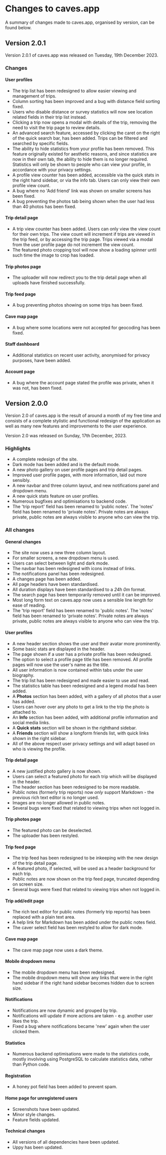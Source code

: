 # Changes to caves.app
A summary of changes made to caves.app, organised by version, can be found below.

## Version 2.0.1
Version 2.0.1 of caves.app was released on Tuesday, 19th December 2023.

### Changes
#### User profiles
- The trip list has been redesigned to allow easier viewing and management of trips.
- Column sorting has been improved and a bug with distance field sorting fixed.
- Users who disable distance or survey statistics will now see location related fields
in their trip list instead.
- Clicking a trip now opens a modal with details of the trip, removing the need to visit
the trip page to review details.
- An advanced search feature, accessed by clicking the caret on the right of the quick search
bar, has been added. Trips can be filtered and searched by specific fields.
- The ability to hide statistics from your profile has been removed. This feature originally existed
for aesthetic reasons, and since statistics are now in their own tab, the ability to hide them is no
longer required. Statistics will only be shown to people who can view your profile, in accordance with
your privacy settings.
- A profile view counter has been added, accessible via the quick stats in the right hand sidebar, or
via the info tab. Users can only view their own profile view count.
- A bug where no 'Add friend' link was shown on smaller screens has been fixed.
- A bug preventing the photos tab being shown when the user had less than 40 photos has been fixed.

#### Trip detail page
- A trip view counter has been added. Users can only view the view count for their own trips. The
view count will increment if trips are viewed in the trip feed, or by accessing the trip page. Trips
viewed via a modal from the user profile page do not increment the view count.
- The featured photo cropping tool will now show a loading spinner until such time the image to crop
has loaded.

#### Trip photos page
- The uploader will now redirect you to the trip detail page when all uploads have finished successfully.

#### Trip feed page
- A bug preventing photos showing on some trips has been fixed.

#### Cave map page
- A bug where some locations were not accepted for geocoding has been fixed.

#### Staff dashboard
- Additional statistics on recent user activity, anonymised for privacy purposes, have been added.

#### Account page
- A bug where the account page stated the profile was private, when it was not, has been fixed.

## Version 2.0.0
Version 2.0 of caves.app is the result of around a month of my free time and
consists of a complete stylistic and functional redesign of the application as
well as many new features and improvements to the user experience.

Version 2.0 was released on Sunday, 17th December, 2023.

### Highlights
- A complete redesign of the site.
- Dark mode has been added and is the default mode.
- A new photo gallery on user profile pages and trip detail pages.
- Improved user profile pages, with more information, laid out more sensibly.
- A new navbar and three column layout, and new notifications panel and dropdown menu.
- A new quick stats feature on user profiles.
- Numerous bugfixes and optimisations to backend code.
- The 'trip report' field has been renamed to 'public notes'. The 'notes' field has been renamed
to 'private notes'. Private notes are always private, public notes are always visible to anyone who
can view the trip.

### All changes
#### General changes
- The site now uses a new three column layout.
- For smaller screens, a new dropdown menu is used.
- Users can select between light and dark mode.
- The navbar has been redesigned with icons instead of links.
- The notifications panel has been redesigned.
- A changes page has been added.
- All page headers have been standardised.
- All duration displays have been standardised to a *24h 0m* format.
- The search page has been temporarily removed until it can be improved.
- Most long form text on caves.app now uses a sensible line length for ease of reading.
- The 'trip report' field has been renamed to 'public notes'. The 'notes' field has been renamed
to 'private notes'. Private notes are always private, public notes are always visible to anyone who
can view the trip.

#### User profiles
- A new header section shows the user and their avatar more prominently.
- Some basic stats are displayed in the header.
- The page shown if a user has a private profile has been redesigned.
- The option to select a profile page title has been removed. All profile pages will now
use the user's name as the title.
- All user information is now contained within tabs under the user biography.
- The trip list has been redesigned and made easier to use and read.
- The statistics table has been redesigned and a legend modal has been added.
- A **Photos** section has been added, with a gallery of all photos that a user has added.
- Users can hover over any photo to get a link to the trip the photo is attached to.
- An **Info** section has been added, with additional profile information and social media links.
- A **Quick stats** section will be shown in the righthand sidebar.
- A **Friends** section will show a longform friends list, with quick links shown in the right
sidebar.
- All of the above respect user privacy settings and will adapt based on who is viewing the profile.

#### Trip detail page
- A new justified photo gallery is now shown.
- Users can select a featured photo for each trip which will be displayed in the header.
- The header section has been redesigned to be more readable.
- Public notes (formerly trip reports) now *only* support Markdown - the previous rich
text editor is no longer used.
- Images are no longer allowed in public notes.
- Several bugs were fixed that related to viewing trips when not logged in.

#### Trip photos page
- The featured photo can be deselected.
- The uploader has been restyled.

#### Trip feed page
- The trip feed has been redesigned to be inkeeping with the new design of the trip detail page.
- A featured photo, if selected, will be used as a header background for each trip.
- Public notes are now shown on the trip feed page, truncated depending on screen size.
- Several bugs were fixed that related to viewing trips when not logged in.

#### Trip add/edit page
- The rich text editor for public notes (formerly trip reports) has been replaced with a plain text area.
- A help link for Markdown has been added under the public notes field.
- The caver select field has been restyled to allow for dark mode.

#### Cave map page
- The cave map page now uses a dark theme.

#### Mobile dropdown menu
- The mobile dropdown menu has been redesigned.
- The mobile dropdown menu will show any links that were in the right hand sidebar if the right
hand sidebar becomes hidden due to screen size.

#### Notifications
- Notifications are now dynamic and grouped by trip.
- Notifications will update if more actions are taken - e.g. another user likes the trip.
- Fixed a bug where notifications became 'new' again when the user clicked them.

#### Statistics
- Numerous backend optimisations were made to the statistics code, mostly involving using
PostgreSQL to calculate statistics data, rather than Python code.

#### Registration
- A honey pot field has been added to prevent spam.

#### Home page for unregistered users
- Screenshots have been updated.
- Minor style changes.
- Feature fields updated.

#### Technical changes
- All versions of all dependencies have been updated.
- Uppy has been updated.
